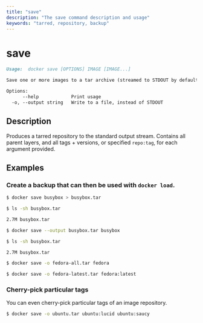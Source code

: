 ```yaml
---
title: "save"
description: "The save command description and usage"
keywords: "tarred, repository, backup"
---
```


<!-- This file is maintained within the docker/cli GitHub
     repository at https://github.com/yuyangjack/docker-cli/. Make all
     pull requests against that repo. If you see this file in
     another repository, consider it read-only there, as it will
     periodically be overwritten by the definitive file. Pull
     requests which include edits to this file in other repositories
     will be rejected.
-->

# save

```markdown
Usage:  docker save [OPTIONS] IMAGE [IMAGE...]

Save one or more images to a tar archive (streamed to STDOUT by default)

Options:
      --help            Print usage
  -o, --output string   Write to a file, instead of STDOUT
```

## Description

Produces a tarred repository to the standard output stream.
Contains all parent layers, and all tags + versions, or specified `repo:tag`, for
each argument provided.

## Examples

### Create a backup that can then be used with `docker load`.

```bash
$ docker save busybox > busybox.tar

$ ls -sh busybox.tar

2.7M busybox.tar

$ docker save --output busybox.tar busybox

$ ls -sh busybox.tar

2.7M busybox.tar

$ docker save -o fedora-all.tar fedora

$ docker save -o fedora-latest.tar fedora:latest
```

### Cherry-pick particular tags

You can even cherry-pick particular tags of an image repository.

```bash
$ docker save -o ubuntu.tar ubuntu:lucid ubuntu:saucy
```
